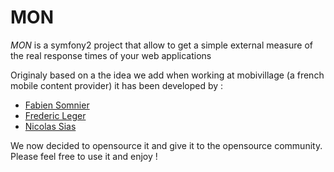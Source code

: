 MON
================================================================================

*MON* is a symfony2 project that allow to get a simple external measure of the real response times of your web applications

Originaly based on a the idea we add when working at mobivillage (a french mobile content provider) it has been developed by :

- [Fabien Somnier](http://github.com/elfafa)
- [Frederic Leger](http://github.com/fleger)
- [Nicolas Sias](http://github.com/bri13geii)

We now decided to opensource it and give it to the opensource community. Please feel free to use it and enjoy !
